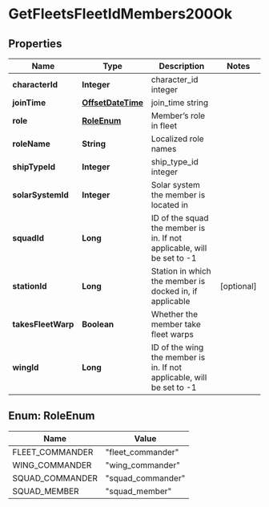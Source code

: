 
# GetFleetsFleetIdMembers200Ok

## Properties
Name | Type | Description | Notes
------------ | ------------- | ------------- | -------------
**characterId** | **Integer** | character_id integer | 
**joinTime** | [**OffsetDateTime**](OffsetDateTime.md) | join_time string | 
**role** | [**RoleEnum**](#RoleEnum) | Member’s role in fleet | 
**roleName** | **String** | Localized role names | 
**shipTypeId** | **Integer** | ship_type_id integer | 
**solarSystemId** | **Integer** | Solar system the member is located in | 
**squadId** | **Long** | ID of the squad the member is in. If not applicable, will be set to -1 | 
**stationId** | **Long** | Station in which the member is docked in, if applicable |  [optional]
**takesFleetWarp** | **Boolean** | Whether the member take fleet warps | 
**wingId** | **Long** | ID of the wing the member is in. If not applicable, will be set to -1 | 


<a name="RoleEnum"></a>
## Enum: RoleEnum
Name | Value
---- | -----
FLEET_COMMANDER | &quot;fleet_commander&quot;
WING_COMMANDER | &quot;wing_commander&quot;
SQUAD_COMMANDER | &quot;squad_commander&quot;
SQUAD_MEMBER | &quot;squad_member&quot;



